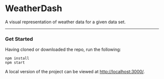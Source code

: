 # WeatherDash
A visual representation of weather data for a given data set.

------------------------

### Get Started

Having cloned or downloaded the repo, run the following:

````
npm install
npm start
````

A local version of the project can be viewed at [http://localhost:3000/](http://localhost:3000/).
